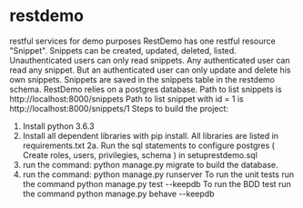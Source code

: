 # restdemo
restful services for demo purposes
RestDemo has one restful resource "Snippet".  Snippets can be created, updated, deleted, listed.
Unauthenticated users can only read snippets.
Any authenticated user can read any snippet. But an authenticated user can only update and delete his own snippets.
Snippets are saved in the snippets table in the restdemo schema.
RestDemo relies on a postgres database.
Path to list snippets is http://localhost:8000/snippets
Path to list snippet with id = 1 is http://localhost:8000/snippets/1
Steps to build the project:
1. Install python 3.6.3
2. Install all dependent libraries with pip install.  All libraries are listed in requirements.txt
2a. Run the sql statements to configure postgres ( Create roles, users, privilegies, schema ) in setuprestdemo.sql
3. run the command:  python manage.py migrate to build the database.
4. run the command:  python manage.py runserver
To run the unit tests run the command python manage.py test --keepdb
To run the BDD test run the command python manage.py behave --keepdb

